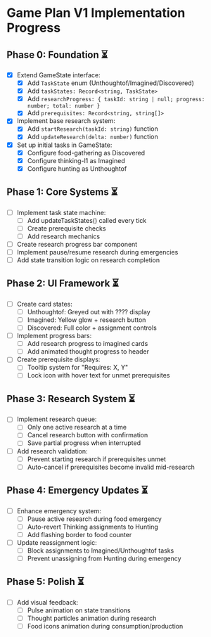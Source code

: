 # Game Plan V1 Implementation Progress

## Phase 0: Foundation ⏳
- [x] Extend GameState interface:
  - [x] Add `TaskState` enum (Unthoughtof/Imagined/Discovered)
  - [x] Add `taskStates: Record<string, TaskState>`
  - [x] Add `researchProgress: { taskId: string | null; progress: number; total: number }`
  - [x] Add `prerequisites: Record<string, string[]>`
- [x] Implement base research system:
  - [x] Add `startResearch(taskId: string)` function
  - [x] Add `updateResearch(delta: number)` function
- [x] Set up initial tasks in GameState:
  - [x] Configure food-gathering as Discovered
  - [x] Configure thinking-l1 as Imagined
  - [x] Configure hunting as Unthoughtof

## Phase 1: Core Systems ⏳
- [ ] Implement task state machine:
  - [ ] Add updateTaskStates() called every tick
  - [ ] Create prerequisite checks
  - [ ] Add research mechanics
- [ ] Create research progress bar component
- [ ] Implement pause/resume research during emergencies
- [ ] Add state transition logic on research completion

## Phase 2: UI Framework ⏳
- [ ] Create card states:
  - [ ] Unthoughtof: Greyed out with ???? display
  - [ ] Imagined: Yellow glow + research button
  - [ ] Discovered: Full color + assignment controls
- [ ] Implement progress bars:
  - [ ] Add research progress to imagined cards
  - [ ] Add animated thought progress to header
- [ ] Create prerequisite displays:
  - [ ] Tooltip system for "Requires: X, Y"
  - [ ] Lock icon with hover text for unmet prerequisites

## Phase 3: Research System ⏳
- [ ] Implement research queue:
  - [ ] Only one active research at a time
  - [ ] Cancel research button with confirmation
  - [ ] Save partial progress when interrupted
- [ ] Add research validation:
  - [ ] Prevent starting research if prerequisites unmet
  - [ ] Auto-cancel if prerequisites become invalid mid-research

## Phase 4: Emergency Updates ⏳
- [ ] Enhance emergency system:
  - [ ] Pause active research during food emergency
  - [ ] Auto-revert Thinking assignments to Hunting
  - [ ] Add flashing border to food counter
- [ ] Update reassignment logic:
  - [ ] Block assignments to Imagined/Unthoughtof tasks
  - [ ] Prevent unassigning from Hunting during emergency

## Phase 5: Polish ⏳
- [ ] Add visual feedback:
  - [ ] Pulse animation on state transitions
  - [ ] Thought particles animation during research
  - [ ] Food icons animation during consumption/production

